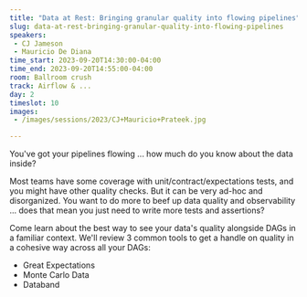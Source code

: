 ```yaml
---
title: "Data at Rest: Bringing granular quality into flowing pipelines"
slug: data-at-rest-bringing-granular-quality-into-flowing-pipelines
speakers:
 - CJ Jameson
 - Mauricio De Diana
time_start: 2023-09-20T14:30:00-04:00
time_end: 2023-09-20T14:55:00-04:00
room: Ballroom crush
track: Airflow & ...
day: 2
timeslot: 10
images:
 - /images/sessions/2023/CJ+Mauricio+Prateek.jpg

---
```


You've got your pipelines flowing ... how much do you know about the data inside?
 
Most teams have some coverage with unit/contract/expectations tests, and you might have other quality checks. But it can be very ad-hoc and disorganized. You want to do more to beef up data quality and observability ... does that mean you just need to write more tests and assertions?
  
Come learn about the best way to see your data's quality alongside DAGs in a familiar context. We'll review 3 common tools to get a handle on quality in a cohesive way across all your DAGs:
 
 - Great Expectations
 - Monte Carlo Data
 - Databand